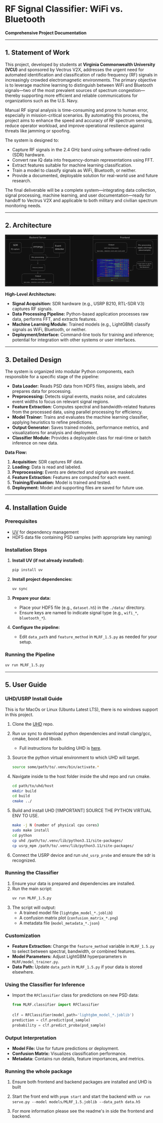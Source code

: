 # RF Signal Classifier: WiFi vs. Bluetooth  
**Comprehensive Project Documentation**

---

## 1. Statement of Work

This project, developed by students at **Virginia Commonwealth University (VCU)** and sponsored by Vectrus V2X, addresses the urgent need for automated identification and classification of radio frequency (RF) signals in increasingly crowded electromagnetic environments. The primary objective is to leverage machine learning to distinguish between WiFi and Bluetooth signals—two of the most prevalent sources of spectrum congestion—thereby supporting more efficient and reliable communications for organizations such as the U.S. Navy.

Manual RF signal analysis is time-consuming and prone to human error, especially in mission-critical scenarios. By automating this process, the project aims to enhance the speed and accuracy of RF spectrum sensing, reduce operator workload, and improve operational resilience against threats like jamming or spoofing.

The system is designed to:
- Capture RF signals in the 2.4 GHz band using software-defined radio (SDR) hardware.
- Convert raw IQ data into frequency-domain representations using FFT.
- Extract features suitable for machine learning classification.
- Train a model to classify signals as WiFi, Bluetooth, or neither.
- Provide a documented, deployable solution for real-world use and future research.

The final deliverable will be a complete system—integrating data collection, signal processing, machine learning, and user documentation—ready for handoff to Vectrus V2X and applicable to both military and civilian spectrum monitoring needs.

---

## 2. Architecture

![](./Architecture.png) 

**High-Level Architecture:**
- **Signal Acquisition:** SDR hardware (e.g., USRP B210, RTL-SDR V3) captures RF signals.
- **Data Processing Pipeline:** Python-based application processes raw data, performs FFT, and extracts features.
- **Machine Learning Module:** Trained models (e.g., LightGBM) classify signals as WiFi, Bluetooth, or neither.
- **Deployment/Interface:** Command-line tools for training and inference; potential for integration with other systems or user interfaces.

---

## 3. Detailed Design

The system is organized into modular Python components, each responsible for a specific stage of the pipeline:

- **Data Loader:** Reads PSD data from HDF5 files, assigns labels, and prepares data for processing.
- **Preprocessing:** Detects signal events, masks noise, and calculates event widths to focus on relevant signal regions.
- **Feature Extraction:** Computes spectral and bandwidth-related features from the processed data, using parallel processing for efficiency.
- **Model Trainer:** Trains and evaluates the machine learning classifier, applying heuristics to refine predictions.
- **Output Generator:** Saves trained models, performance metrics, and visualizations for analysis and deployment.
- **Classifier Module:** Provides a deployable class for real-time or batch inference on new data.

**Data Flow:**
1. **Acquisition:** SDR captures RF data.
2. **Loading:** Data is read and labeled.
3. **Preprocessing:** Events are detected and signals are masked.
4. **Feature Extraction:** Features are computed for each event.
5. **Training/Evaluation:** Model is trained and tested.
6. **Deployment:** Model and supporting files are saved for future use.

---

## 4. Installation Guide

### Prerequisites
- [UV](https://github.com/astral-sh/uv) for dependency management
- HDF5 data file containing PSD samples (with appropriate key naming)

### Installation Steps
1. **Install UV (if not already installed):**
    ```bash
    pip install uv
    ```
2. **Install project dependencies:**
    ```bash
    uv sync
    ```
3. **Prepare your data:**
    - Place your HDF5 file (e.g., `dataset.h5`) in the `./data/` directory.
    - Ensure keys are named to indicate signal type (e.g., `wifi_*`, `bluetooth_*`).

4. **Configure the pipeline:**
    - Edit `data_path` and `feature_method` in `MLRF_1.5.py` as needed for your setup.

### Running the Pipeline
```bash
uv run MLRF_1.5.py
```
---

## 5. User Guide

### UHD/USRP Install Guide

This is for MacOs or Linux (Ubuntu Latest LTS), there is no windows support in this project.

1. Clone the [UHD](https://github.com/EttusResearch/uhd) repo.

2. Run uv sync to download python dependencies and install clang/gcc, cmake, boost and libusb.
    - Full instructions for building UHD is [here](https://files.ettus.com/manual/page_build_guide.html).

3. Source the python virtual environment to which UHD will target.
    ```bash
    source some/path/to/.venv/bin/activate.*
    ```
4. Navigate inside to the host folder inside the uhd repo and run cmake.
    ```bash
    cd path/to/uhd/host
    mkdir build
    cd build
    cmake ../
    ```
5. Build and install UHD [!IMPORTANT] SOURCE THE PYTHON VIRTUAL ENV TO USE.
    ```bash
    make -j N (number of physical cpu cores)
    sudo make install
    cd python
    cp uhd /path/to/.venv/lib/python3.11/site-packages/ 
    cp usrp_mpm /path/to/.venv/lib/python3.11/site-packages/
    ```
6. Connect the USRP device and run ```uhd_usrp_probe``` and ensure the sdr is recognized.


### Running the Classifier
1. Ensure your data is prepared and dependencies are installed.
2. Run the main script:
    ```bash
    uv run MLRF_1.5.py
    ```
3. The script will output:
    - A trained model file (`lightgbm_model_*.joblib`)
    - A confusion matrix plot (`confusion_matrix_*.png`)
    - A metadata file (`model_metadata_*.json`)

### Customization
- **Feature Extraction:** Change the `feature_method` variable in `MLRF_1.5.py` to select between spectral, bandwidth, or combined features.
- **Model Parameters:** Adjust LightGBM hyperparameters in `MLRF/model_trainer.py`.
- **Data Path:** Update `data_path` in `MLRF_1.5.py` if your data is stored elsewhere.

### Using the Classifier for Inference
- Import the `RFClassifier` class for predictions on new PSD data:
    ```python
    from MLRF.classifier import RFClassifier

    clf = RFClassifier(model_path='lightgbm_model_*.joblib')
    prediction = clf.predict(psd_sample)
    probability = clf.predict_proba(psd_sample)
    ```

### Output Interpretation
- **Model File:** Use for future predictions or deployment.
- **Confusion Matrix:** Visualizes classification performance.
- **Metadata:** Contains run details, feature importances, and metrics.

### Running the whole package 

1. Ensure both frontend and backend packages are installed and UHD is built

2. Start the front end with `pnpm start` and start the backend with `uv run serve.py --model models/MLRF_1.5.joblib --data_path data.h5`

3. For more information please see the readme's in side the frontend and backend.

